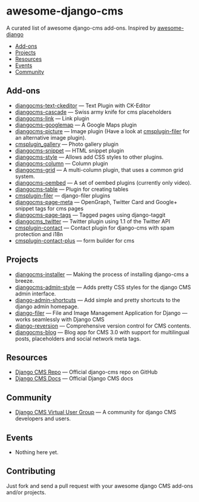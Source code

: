 awesome-django-cms
==================

A curated list of awesome django-cms add-ons. Inspired by [awesome-django](https://github.com/rosarior/awesome-django)

- [Add-ons](#addons)
- [Projects](#projects)
- [Resources](#resources)
- [Events](#events)
- [Community](#community)

## Add-ons

- [djangocms-text-ckeditor](https://github.com/divio/djangocms-text-ckeditor) — Text Plugin with CK-Editor
- [djangocms-cascade](https://github.com/jrief/djangocms-cascade) — Swiss army knife for cms placeholders
- [djangocms-link](https://github.com/divio/djangocms-link) — Link plugin
- [djangocms-googlemap](https://github.com/divio/djangocms-googlemap) — A Google Maps plugin
- [djangocms-picture](https://github.com/divio/djangocms-picture) — Image plugin (Have a look at [cmsplugin-filer](https://github.com/stefanfoulis/cmsplugin-filer/tree/develop/cmsplugin_filer_image) for an alternative image plugin).
- [cmsplugin_gallery](https://github.com/centralniak/cmsplugin_gallery) — Photo gallery plugin
- [djangocms-snippet](https://github.com/divio/djangocms-snippet) — HTML snippet plugin
- [djangocms-style](https://github.com/divio/djangocms-style) — Allows add CSS styles to other plugins.
- [djangocms-column](https://github.com/divio/djangocms-column) — Column plugin
- [djangocms-grid](https://github.com/divio/djangocms-grid) — A multi-column plugin, that uses a common grid system.
- [djangocms-oembed](https://github.com/divio/djangocms-oembed) — A set of oembed plugins (currently only video).
- [djangocms-table](https://github.com/divio/djangocms-table) — Plugin for creating tables
- [cmsplugin-filer](https://github.com/stefanfoulis/cmsplugin-filer) — django-filer plugins
- [djangocms-page-meta](https://github.com/nephila/djangocms-page-meta) — OpenGraph, Twitter Card and Google+ snippet tags for cms pages
- [djangocms-page-tags](https://github.com/nephila/djangocms-page-tags) — Tagged pages using django-taggit
- [djangocms_twitter](https://github.com/nephila/djangocms_twitter) — Twitter plugin using 1.1 of the Twitter API
- [cmsplugin-contact](https://github.com/maccesch/cmsplugin-contact) —  Contact plugin for django-cms with spam protection and i18n
- [cmsplugin-contact-plus](https://github.com/arteria/cmsplugin-contact-plus) — form builder for cms


## Projects

- [djangocms-installer](https://github.com/nephila/djangocms-installer) — Making the process of installing django-cms a breeze.
- [djangocms-admin-style](https://github.com/divio/djangocms-admin-style) — Adds pretty CSS styles for the django CMS admin interface.
- [django-admin-shortcuts](https://github.com/alesdotio/django-admin-shortcuts) — Add simple and pretty shortcuts to the django admin homepage.
- [django-filer](https://github.com/stefanfoulis/django-filer) — File and Image Management Application for Django — works seamlessly with Django CMS
- [django-reversion](https://github.com/etianen/django-reversion) — Comprehensive version control for CMS contents.
- [djangocms-blog](https://github.com/nephila/djangocms-blog) — Blog app for CMS 3.0 with support for multilingual posts, placeholders and social network meta tags.

## Resources
 - [Django CMS Repo](https://github.com/divio/django-cms) — Official django-cms repo on GitHub
 - [Django CMS Docs](http://docs.django-cms.org/) — Official Django CMS docs
 
## Community

* [Django CMS Virtual User Group](https://plus.google.com/u/1/communities/107689498573071376044) — A community for django CMS developers and users.

## Events
  - Nothing here yet.

## Contributing

Just fork and send a pull request with your awesome django CMS add-ons and/or projects.
